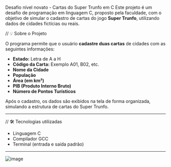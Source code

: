 Desafio nível novato - Cartas do Super Trunfo em C
Este projeto é um desafio de programação em linguagem C, proposto pela faculdade, com o objetivo de simular o cadastro de cartas do jogo **Super Trunfo**, utilizando dados de cidades fictícias ou reais.

// 💡 Sobre o Projeto

O programa permite que o usuário **cadastre duas cartas** de cidades com as seguintes informações:

- **Estado:** Letra de A a H
- **Código da Carta:** Exemplo A01, B02, etc.
- **Nome da Cidade**
- **População**
- **Área (em km²)**
- **PIB (Produto Interno Bruto)**
- **Número de Pontos Turísticos**

Após o cadastro, os dados são exibidos na tela de forma organizada, simulando a estrutura de cartas do Super Trunfo.

---

// 🛠️ Tecnologias utilizadas

- Linguagem C
- Compilador GCC
- Terminal (entrada e saída padrão)

---
![image](https://github.com/user-attachments/assets/9d85706d-9c35-4d74-9385-21738f105f04)

